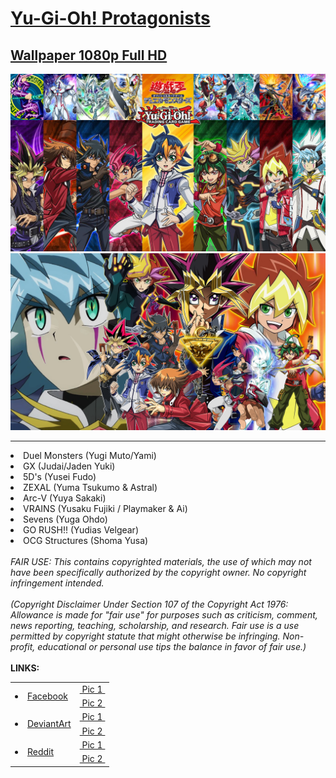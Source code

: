 <h1>
    <a href="https://lancenacabuan.tumblr.com/post/709575256436817920/ygoprotags">
        Yu-Gi-Oh! Protagonists
    </a>
</h1>
<h2>
    <a href="https://lancenacabuan.tumblr.com/post/709575256436817920/ygoprotags">
        Wallpaper 1080p Full HD
    </a>
</h2>
<a href="https://raw.githubusercontent.com/lancenacabuan/ygo-protags/main/ygo-protags.jpg">
    <img src="https://raw.githubusercontent.com/lancenacabuan/ygo-protags/main/ygo-protags.jpg">
</a>
<br>
<a href="https://raw.githubusercontent.com/lancenacabuan/ygo-protags/main/ygo-protags-vector.jpg">
    <img src="https://raw.githubusercontent.com/lancenacabuan/ygo-protags/main/ygo-protags-vector.jpg">
</a>
<hr>
<li>Duel Monsters (Yugi Muto/Yami)</li>
<li>GX (Judai/Jaden Yuki)</li>
<li>5D's (Yusei Fudo)</li>
<li>ZEXAL (Yuma Tsukumo & Astral)</li>
<li>Arc-V (Yuya Sakaki)</li>
<li>VRAINS (Yusaku Fujiki / Playmaker & Ai)</li>
<li>Sevens (Yuga Ohdo)</li>
<li>GO RUSH!! (Yudias Velgear)</li>
<li>OCG Structures (Shoma Yusa)</li>
<br>
<i>
FAIR USE: This contains copyrighted materials, the use of which may not have been specifically authorized by the copyright owner. No copyright infringement intended.
<br>
<br>
(Copyright Disclaimer Under Section 107 of the Copyright Act 1976: Allowance is made for "fair use" for purposes such as criticism, comment, news reporting, teaching, scholarship, and research. Fair use is a use permitted by copyright statute that might otherwise be infringing. Non-profit, educational or personal use tips the balance in favor of fair use.)
</i>
<br>
<br>
<b>LINKS:</b>
<table>
    <tbody>
        <tr>
            <td rowspan="2">
                <li>
                    <a href="https://www.facebook.com/lancenacabuan">
                        Facebook
                    </a>
                </li>
            </td>
            <td>
                <a href="https://www.facebook.com/lancenacabuan/posts/pfbid02rPga39h7NDrWTCjFe46ackmKvGruTZWxk3jTeDLGy9z8HzxbPHkA77qhRSKC7r6Jl">
                    &nbsp;Pic 1&nbsp;
                </a>
            </td>
        </tr>
        <tr>
            <td>
                <a href="https://www.facebook.com/lancenacabuan/posts/pfbid0KSGkovb1SPcDTB3rBf1UzVxFAEt2XWr1SbfD6sH3vKp3o3JDe5Vpw1Ed5vLmrpUZl">
                    &nbsp;Pic 2&nbsp;
                </a>
            </td>
        </tr>
        <tr>
            <td rowspan="2">
                <li>
                    <a href="https://www.deviantart.com/c4lance">
                        DeviantArt
                    </a>
                </li>
            </td>
            <td>
                <a href="https://www.deviantart.com/c4lance/art/Yu-Gi-Oh-Protagonists-Wallpaper-948790915">
                    &nbsp;Pic 1&nbsp;
                </a>
            </td>
        </tr>
        <tr>
            <td>
                <a href="https://www.deviantart.com/c4lance/art/Yu-Gi-Oh-Protagonists-Collection-950324939">
                    &nbsp;Pic 2&nbsp;
                </a>
            </td>
        </tr>
        <tr>
            <td rowspan="2">
                <li>
                    <a href="https://www.reddit.com/user/lancenacabuan/">
                        Reddit
                    </a>
                </li>
            </td>
            <td>
                <a href="https://www.reddit.com/r/yugioh/comments/10xtz0g/yugioh_protagonists_wallpaper_hd/">
                    &nbsp;Pic 1&nbsp;
                </a>
            </td>
        </tr>
        <tr>
            <td>
                <a href="https://www.reddit.com/r/yugioh/comments/117q0v3/yugioh_protagonists_wallpaper_1080p_full_hd/">
                    &nbsp;Pic 2&nbsp;
                </a>
            </td>
        </tr>
    </tbody>
</table>